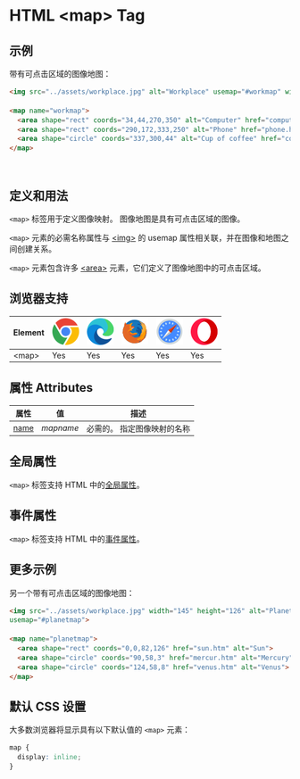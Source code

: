 HTML \<map> Tag
===

## 示例

带有可点击区域的图像地图：

```html idoc:preview:iframe
<img src="../assets/workplace.jpg" alt="Workplace" usemap="#workmap" width="400" height="379">

<map name="workmap">
  <area shape="rect" coords="34,44,270,350" alt="Computer" href="computer.htm">
  <area shape="rect" coords="290,172,333,250" alt="Phone" href="phone.htm">
  <area shape="circle" coords="337,300,44" alt="Cup of coffee" href="coffee.htm">
</map>
```

<img src="../assets/workplace.jpg" alt="Workplace" height="0">
<!--rehype:style=display: none;-->

## 定义和用法

`<map>` 标签用于定义图像映射。 图像地图是具有可点击区域的图像。

`<map>` 元素的必需名称属性与 [\<img>](./img.md) 的 usemap 属性相关联，并在图像和地图之间创建关系。

`<map>` 元素包含许多 [\<area>](./area.md) 元素，它们定义了图像地图中的可点击区域。

## 浏览器支持

| Element | ![chrome][1] | ![edge][2] | ![firefox][3] | ![safari][4] | ![opera][5] |
| ------- | --- | --- | --- | --- | --- |
| \<map>  | Yes | Yes | Yes | Yes | Yes |

## 属性 Attributes

| 属性 | 值 | 描述 |
| ---- | ---- | ---- |
| [name](./map_name.md) | *mapname* | 必需的。 指定图像映射的名称 |

## 全局属性

`<map>` 标签支持 HTML 中的[全局属性](../reference/standardattributes.md)。

## 事件属性

`<map>` 标签支持 HTML 中的[事件属性](../reference/eventattributes.md)。

## 更多示例

另一个带有可点击区域的图像地图：

```html idoc:preview:iframe
<img src="../assets/workplace.jpg" width="145" height="126" alt="Planets"
usemap="#planetmap">

<map name="planetmap">
  <area shape="rect" coords="0,0,82,126" href="sun.htm" alt="Sun">
  <area shape="circle" coords="90,58,3" href="mercur.htm" alt="Mercury">
  <area shape="circle" coords="124,58,8" href="venus.htm" alt="Venus">
</map>
```

## 默认 CSS 设置

大多数浏览器将显示具有以下默认值的 `<map>` 元素：

```css
map {
  display: inline;
}
```

[1]: ../assets/chrome.svg
[2]: ../assets/edge.svg
[3]: ../assets/firefox.svg
[4]: ../assets/safari.svg
[5]: ../assets/opera.svg